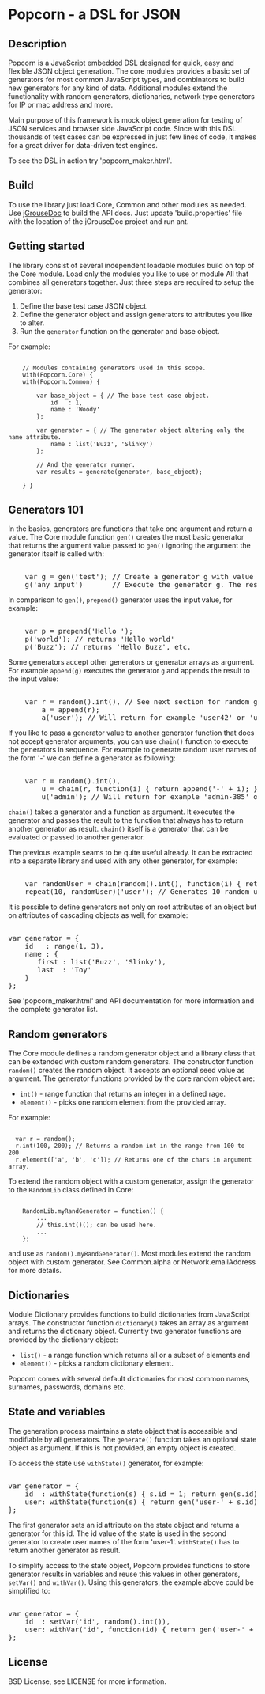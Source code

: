 Popcorn - a DSL for JSON
========================

## Description

Popcorn is a JavaScript embedded DSL designed for quick, easy and
flexible JSON object generation. The core modules provides a basic set
of generators for most common JavaScript types, and combinators to build
new generators for any kind of data. Additional modules extend the 
functionality with random generators, dictionaries, network type
generators for IP or mac address and more.

Main purpose of this framework is mock object generation for testing
of JSON services and browser side JavaScript code. Since with this DSL
thousands of test cases can be expressed in just few lines of code,
it makes for a great driver for data-driven test engines.

To see the DSL in action try 'popcorn_maker.html'.

## Build

To use the library just load Core, Common and other modules as needed. 
Use [jGrouseDoc](http://code.google.com/p/jgrousedoc/) to build the 
API docs. Just update 'build.properties' file with the location
of the jGrouseDoc project and run ant.

## Getting started

The library consist of several independent loadable modules build on
top of the Core module. Load only the modules you like to use or
module All that combines all generators together.
Just three steps are required to setup the generator:

  1. Define the base test case JSON object.
  2. Define the generator object and assign generators to attributes you like to alter.
  3. Run the `generator` function on the generator and base object.

For example:

<pre><code>
	// Modules containing generators used in this scope.
	with(Popcorn.Core) { 
	with(Popcorn.Common) {   

		var base_object = { // The base test case object.
			id   : 1, 
			name : 'Woody'
		};

		var generator = { // The generator object altering only the name attribute.
			name : list('Buzz', 'Slinky')
		};

		// And the generator runner.
		var results = generate(generator, base_object);

	} }
</code></pre>

## Generators 101

In the basics, generators are functions that take one argument and return
a value. The Core module function `gen()` creates the most basic generator
that returns the argument value passed to `gen()` ignoring the argument
the generator itself is called with:

<pre><core>
	var g = gen('test'); // Create a generator g with value 'test'.
	g('any input')       // Execute the generator g. The result is 'test'.
</core></pre>

In comparison to `gen()`, `prepend()` generator uses the input value, 
for example:

<pre><core>
	var p = prepend('Hello ');
	p('world'); // returns 'Hello world'
	p('Buzz'); // returns 'Hello Buzz', etc.
</core></pre>

Some generators accept other generators or generator arrays as argument.
For example `append(g)` executes the generator `g` and appends the
result to the input value:

<pre><core>
	var r = random().int(), // See next section for random generators.
	    a = append(r);
	    a('user'); // Will return for example 'user42' or 'user573' etc.
</core></pre>

If you like to pass a generator value to another generator function that 
does not accept generator arguments, you can use `chain()` function to 
execute the generators in sequence. For example to generate random user 
names of the form '<user>-<random int>' we can define a generator as 
following:

<pre><core>
	var r = random().int(),
	    u = chain(r, function(i) { return append('-' + i); });
	    u('admin'); // Will return for example 'admin-385' or 'admin-712', etc.
</core></pre>

`chain()` takes a generator and a function as argument. It executes the 
generator and passes the result to the function that always has to return 
another generator as result. `chain()` itself is a generator that can be 
evaluated or passed to another generator.

The previous example seams to be quite useful already. It can be extracted 
into a separate library and used with any other generator, for example:

<pre><core>
	var randomUser = chain(random().int(), function(i) { return append('-' + i); });
	repeat(10, randomUser)('user'); // Generates 10 random user names.
</core></pre>

It is possible to define generators not only on root attributes of an object 
but on attributes of cascading objects as well, for example:

<pre><core>
var generator = {
	id   : range(1, 3),
	name : {
       first : list('Buzz', 'Slinky'),
       last  : 'Toy'
    }
};
</core></pre>

See 'popcorn_maker.html' and API documentation for more information and 
the complete generator list.

## Random generators

The Core module defines a random generator object and a library class that 
can be extended with custom random generators. The constructor function 
`random()` creates the random object. It accepts an optional seed value 
as argument.
The generator functions provided by the core random object are:

  - `int()` - range function that returns an integer in a defined rage.
  - `element()` - picks one random element from the provided array.

For example:

<pre><code>
  var r = random();
  r.int(100, 200); // Returns a random int in the range from 100 to 200
  r.element(['a', 'b', 'c']); // Returns one of the chars in argument array.
</code></pre>

To extend the random object with a custom generator, assign 
the generator to the `RandomLib` class defined in Core:

<pre><code>
	RandomLib.myRandGenerator = function() {
		... 
		// this.int()(); can be used here.
		... 
	};
</code></pre>

and use as `random().myRandGenerator()`.
Most modules extend the random object with custom generator.
See Common.alpha or Network.emailAddress for more details.

## Dictionaries

Module Dictionary provides functions to build dictionaries
from JavaScript arrays. The constructor function `dictionary()`
takes an array as argument and returns the dictionary object.
Currently two generator functions are provided by the dictionary 
object:

  - `list()` - a range function which returns all or a subset of elements and
  - `element()` - picks a random dictionary element.

Popcorn comes with several default dictionaries for most common
names, surnames, passwords, domains etc.

## State and variables

The generation process maintains a state object that is accessible and
modifiable by all generators. The `generate()` function takes an optional
state object as argument. If this is not provided, an empty object is created.

To access the state use `withState()` generator, for example:

<pre><core>
var generator = {
	id  : withState(function(s) { s.id = 1; return gen(s.id); }),
	user: withState(function(s) { return gen('user-' + s.id); })
};
</core></pre>

The first generator sets an id attribute on the state object
and returns a generator for this id. The id value of the state
is used in the second generator to create user names of the 
form 'user-1'. 
`withState()` has to return another generator as result.

To simplify access to the state object, Popcorn provides functions to 
store generator results in variables and reuse this values in other
generators, `setVar()` and `withVar()`. Using this generators,
the example above could be simplified to:

<pre><core>
var generator = {
	id  : setVar('id', random().int()),
	user: withVar('id', function(id) { return gen('user-' + id); })
};
</core></pre>

## License

BSD License, see LICENSE for more information.

